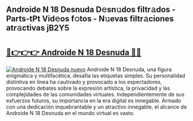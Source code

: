 ## Androide N 18 Desnuda D𝚎sn𝚞dos filtr𝚊dos - Parts-tPt Vid𝚎os f𝚘tos - N𝚞evas filtr𝚊ciones atr𝚊ctivas jB2Y5

# <h2><a href="http://mb4tpu.tromn.icu/?c=Androide+N+18+Desnuda">🔗👉👉👉 Androide N 18 Desnuda 🔗🔗</a></h2>

[![Androide N 18 Desnuda nuevo](https://i.imgur.com/pEAQMta.gif)](http://mb4tpu.tromn.icu/?c=Androide+N+18+Desnuda)
Androide N 18 Desnuda, una figura enigmática y multifacética, desafía las etiquetas simples. Su personalidad distintiva en línea ha cautivado y provocado a los espectadores, provocando debates sobre la expresión artística, la privacidad y las complejidades de las comunidades virtuales. Independientemente de sus esfuerzos futuros, su importancia en la era digital es innegable. Armado con una dedicación inquebrantable y un atractivo innegable, el alcance de Androide N 18 Desnuda en el mundo virtual es vasto.
